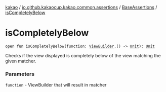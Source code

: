 [kakao](../../index.md) / [io.github.kakaocup.kakao.common.assertions](../index.md) / [BaseAssertions](index.md) / [isCompletelyBelow](./is-completely-below.md)

# isCompletelyBelow

`open fun isCompletelyBelow(function: `[`ViewBuilder`](../../io.github.kakaocup.kakao.common.builders/-view-builder/index.md)`.() -> `[`Unit`](https://kotlinlang.org/api/latest/jvm/stdlib/kotlin/-unit/index.html)`): `[`Unit`](https://kotlinlang.org/api/latest/jvm/stdlib/kotlin/-unit/index.html)

Checks if the view displayed is completely below of the view matching the given matcher.

### Parameters

`function` - ViewBuilder that will result in matcher